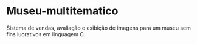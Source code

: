# Museu-multitematico
Sistema de vendas, avaliação e exibição de imagens para um museu sem fins lucrativos em linguagem C.
